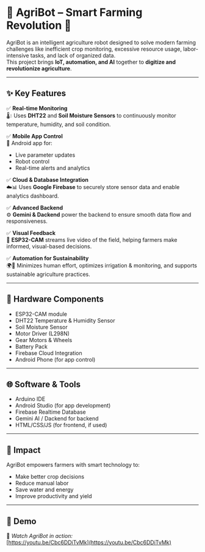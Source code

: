 # 🌾 AgriBot – Smart Farming Revolution 🚜

AgriBot is an intelligent agriculture robot designed to solve modern farming challenges like inefficient crop monitoring, excessive resource usage, labor-intensive tasks, and lack of organized data.  
This project brings **IoT, automation, and AI** together to **digitize and revolutionize agriculture**.

---

## ✨ Key Features

✅ **Real-time Monitoring**  
🌡️💧 Uses **DHT22** and **Soil Moisture Sensors** to continuously monitor temperature, humidity, and soil condition.

✅ **Mobile App Control**  
📱 Android app for:
- Live parameter updates  
- Robot control  
- Real-time alerts and analytics

✅ **Cloud & Database Integration**  
☁️📊 Uses **Google Firebase** to securely store sensor data and enable analytics dashboard.

✅ **Advanced Backend**  
⚙️ **Gemini & Dackend** power the backend to ensure smooth data flow and responsiveness.

✅ **Visual Feedback**  
🎥 **ESP32-CAM** streams live video of the field, helping farmers make informed, visual-based decisions.

✅ **Automation for Sustainability**  
🌍🚜 Minimizes human effort, optimizes irrigation & monitoring, and supports sustainable agriculture practices.

---

## 🔧 Hardware Components

- ESP32-CAM module  
- DHT22 Temperature & Humidity Sensor  
- Soil Moisture Sensor  
- Motor Driver (L298N)  
- Gear Motors & Wheels  
- Battery Pack  
- Firebase Cloud Integration  
- Android Phone (for app control)

---

## 🌐 Software & Tools

- Arduino IDE  
- Android Studio (for app development)  
- Firebase Realtime Database  
- Gemini AI / Dackend for backend  
- HTML/CSS/JS (for frontend, if used)

---

## 🚀 Impact

AgriBot empowers farmers with smart technology to:
- Make better crop decisions  
- Reduce manual labor  
- Save water and energy  
- Improve productivity and yield  

---

## 📸 Demo

🎥 *Watch AgriBot in action:*  
[https://youtu.be/Cbc6DDiTvMk](https://youtu.be/Cbc6DDiTvMk)


